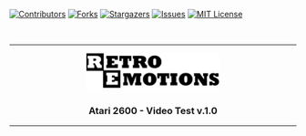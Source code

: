 [![Contributors][contributors-shield]][contributors-url]
[![Forks][forks-shield]][forks-url]
[![Stargazers][stars-shield]][stars-url]
[![Issues][issues-shield]][issues-url]
[![MIT License][license-shield]][license-url]

<br />

----------

<div align="center">
  <a href="https://github.com/DrVector-000/A2600-Video-Test">
    <img src="Images/Retro Emotions Logo.png" alt="Logo" width="234" height="65">
  </a>

  <h3 align="center">Atari 2600 - Video Test v.1.0</h3>
</div>

----------

<br />

[contributors-shield]: https://img.shields.io/github/contributors/DrVector-000/A2600-Video-Test.svg?style=for-the-badge
[contributors-url]: https://github.com/DrVector-000/A2600-Video-Test/graphs/contributors
[forks-shield]: https://img.shields.io/github/forks/DrVector-000/A2600-Video-Test.svg?style=for-the-badge
[forks-url]: https://github.com/DrVector-000/A2600-Video-Test/network/members
[stars-shield]: https://img.shields.io/github/stars/DrVector-000/A2600-Video-Test.svg?style=for-the-badge
[stars-url]: https://github.com/DrVector-000/A2600-Video-Test/stargazers
[issues-shield]: https://img.shields.io/github/issues/DrVector-000/A2600-Video-Test.svg?style=for-the-badge
[issues-url]: https://github.com/DrVector-000/A2600-Video-Test/issues
[license-shield]: https://img.shields.io/github/license/DrVector-000/A2600-Video-Test.svg?style=for-the-badge
[license-url]: https://github.com/DrVector-000/A2600-Video-Test/blob/master/LICENSE.txt